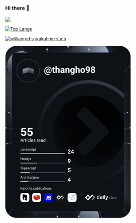 ### Hi there 👋

<!--
**thangho98/thangho98** is a ✨ _special_ ✨ repository because its `README.md` (this file) appears on your GitHub profile.

Here are some ideas to get you started:

- 🔭 I’m currently working on ...
- 🌱 I’m currently learning ...
- 👯 I’m looking to collaborate on ...
- 🤔 I’m looking for help with ...
- 💬 Ask me about ...
- 📫 How to reach me: ...
- 😄 Pronouns: ...
- ⚡ Fun fact: ...
-->

<img align="center" src="https://github-readme-stats.vercel.app/api/?username=thangho98&theme=dracula" />

[![Top Langs](https://github-readme-stats.vercel.app/api/top-langs/?username=thangho98&layout=compact)](https://github.com/anuraghazra/github-readme-stats)

[![willianrod's wakatime stats](https://github-readme-stats.vercel.app/api/wakatime?username=thangho98)](https://github.com/anuraghazra/github-readme-stats)

<a href="https://app.daily.dev/thangho98"><img src="https://github.com/thangho98/thangho98/blob/main/devcard.svg" width="400" alt="thăng's Dev Card"/></a>
